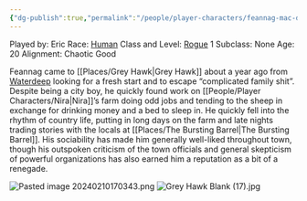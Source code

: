 ```yaml
---
{"dg-publish":true,"permalink":"/people/player-characters/feannag-mac-damhan/"}
---
```


Played by: Eric
Race: [Human](http://dnd5e.wikidot.com/human)
Class and Level: [Rogue](http://dnd5e.wikidot.com/rogue) 1
Subclass: None
Age: 20
Alignment: Chaotic Good

Feannag came to [[Places/Grey Hawk\|Grey Hawk]] about a year ago from [Waterdeep](https://forgottenrealms.fandom.com/wiki/Waterdeep) looking for a fresh start and to escape “complicated family shit”. Despite being a city boy, he quickly found work on [[People/Player Characters/Nira\|Nira]]’s farm doing odd jobs and tending to the sheep in exchange for drinking money and a bed to sleep in. He quickly fell into the rhythm of country life, putting in long days on the farm and late nights trading stories with the locals at [[Places/The Bursting Barrel\|The Bursting Barrel]]. His sociability has made him generally well-liked throughout town, though his outspoken criticism of the town officials and general skepticism of powerful organizations has also earned him a reputation as a bit of a renegade.

![Pasted image 20240210170343.png](/img/user/Z_Attachments/Pasted%20image%2020240210170343.png)
![Grey Hawk Blank (17).jpg](/img/user/Z_Attachments/Grey%20Hawk%20Blank%20(17).jpg)

